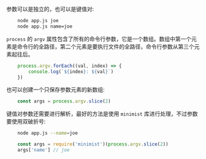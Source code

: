 
参数可以是独立的，也可以是键值对:
```bash
    node app.js joe
    node app.js name=joe
```

`process` 的 `argv` 属性包含了所有的命令行参数，它是一个数组。数组中第一个元素是命令行的全路径，第二个元素是要执行文件的全路径，命令行参数从第三个元素起往后。
```js
    process.argv.forEach((val, index) => {
        console.log(`${index}: ${val}`)
    })
```

也可以创建一个只保存参数元素的新数组:
```js
    const args = process.argv.slice(2)
```

键值对参数还需要进行解析，最好的方法是使用 `minimist` 库进行处理，不过参数要使用双破折号:

```bash
    node app.js --name=joe
```

```js
    const args = require('minimist')(process.argv.slice(2))
    args['name'] // joe
```

